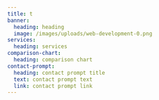 ```yaml
---
title: t
banner:
  heading: heading
  image: /images/uploads/web-development-0.png
services:
  heading: services
comparison-chart:
  heading: comparison chart
contact-prompt:
  heading: contact prompt title
  text: contact prompt text
  link: contact prompt link
---
```

